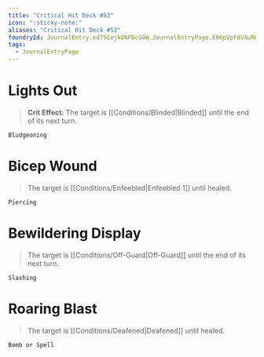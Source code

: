 ```yaml
---
title: "Critical Hit Deck #52"
icon: ":sticky-note:"
aliases: "Critical Hit Deck #52"
foundryId: JournalEntry.ed75CejkONFDcGGW.JournalEntryPage.E06pVpFdVXuRKgLT
tags:
  - JournalEntryPage
---
```

# Lights Out

> **Crit Effect:** The target is [[Conditions/Blinded|Blinded]] until the end of its next turn.

`Bludgeoning`

# Bicep Wound

> The target is [[Conditions/Enfeebled|Enfeebled 1]] until healed.

`Piercing`

# Bewildering Display

> The target is [[Conditions/Off-Guard|Off-Guard]] until the end of its next turn.

`Slashing`

# Roaring Blast

> The target is [[Conditions/Deafened|Deafened]] until healed.

`Bomb or Spell`